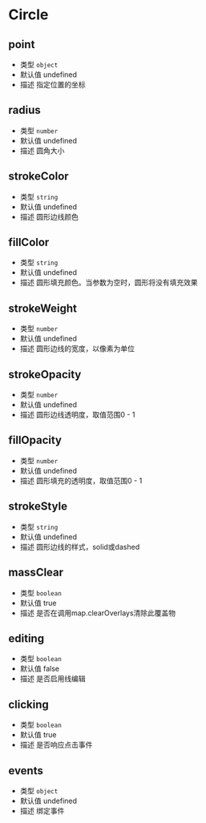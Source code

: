 # Circle

## point
* 类型 `object`
* 默认值 undefined
* 描述 指定位置的坐标

## radius
* 类型 `number`
* 默认值 undefined
* 描述 圆角大小

## strokeColor
* 类型 `string`
* 默认值 undefined
* 描述 圆形边线颜色

## fillColor
* 类型 `string`
* 默认值 undefined
* 描述 圆形填充颜色。当参数为空时，圆形将没有填充效果

## strokeWeight
* 类型 `number`
* 默认值 undefined
* 描述 圆形边线的宽度，以像素为单位

## strokeOpacity
* 类型 `number`
* 默认值 undefined
* 描述 圆形边线透明度，取值范围0 - 1

## fillOpacity
* 类型 `number`
* 默认值 undefined
* 描述 圆形填充的透明度，取值范围0 - 1

## strokeStyle
* 类型 `string`
* 默认值 undefined
* 描述 圆形边线的样式，solid或dashed

## massClear
* 类型 `boolean`
* 默认值 true
* 描述 是否在调用map.clearOverlays清除此覆盖物

## editing
* 类型 `boolean`
* 默认值 false
* 描述 是否启用线编辑

## clicking
* 类型 `boolean`
* 默认值 true
* 描述 是否响应点击事件

## events
* 类型 `object`
* 默认值 undefined
* 描述 绑定事件
